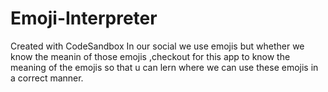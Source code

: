 # Emoji-Interpreter
Created with CodeSandbox
In our social we use emojis but whether we know the meanin of those emojis ,checkout for this app to know the meaning of the emojis so that u can lern where we can use these emojis in a correct manner.
